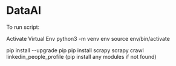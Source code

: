 # DataAI

To run script:

Activate Virtual Env
  python3 -m venv env
  source env/bin/activate

pip install --upgrade pip
pip install scrapy
scrapy crawl linkedin_people_profile
(pip install any modules if not found)
